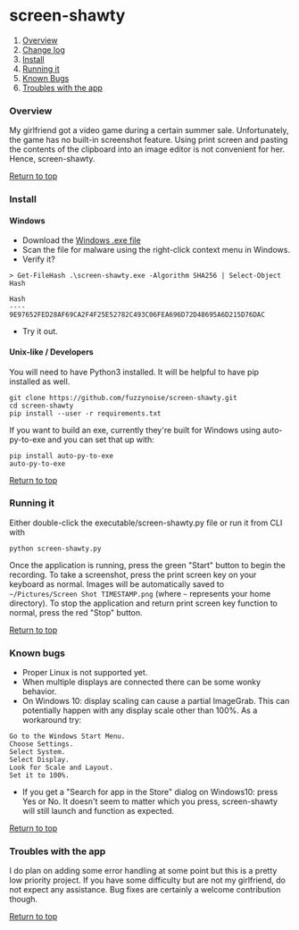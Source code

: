 # screen-shawty
 1. [Overview](#overview)
 2. [Change log](CHANGES.MD)
 3. [Install](#install)
 4. [Running it](#running-it)
 5. [Known Bugs](#known-bugs)
 6. [Troubles with the app](#troubles-with-the-app)
### Overview
My girlfriend got a video game during a certain summer sale. Unfortunately, the game has no built-in screenshot feature. Using print screen and pasting the contents of the clipboard into an image editor is not convenient for her. Hence, screen-shawty.

[Return to top](#screen-shawty)
### Install

#### Windows
  - Download the [Windows .exe file](https://github.com/fuzzynoise/screen-shawty/raw/master/screen-shawty.exe)
  - Scan the file for malware using the right-click context menu in Windows.
  - Verify it?
```
> Get-FileHash .\screen-shawty.exe -Algorithm SHA256 | Select-Object Hash

Hash
----
9E97652FED28AF69CA2F4F25E52782C493C06FEA696D72D48695A6D215D76DAC
```
  - Try it out.
#### Unix-like / Developers
You will need to have Python3 installed. It will be helpful to have pip installed as well.
```
git clone https://github.com/fuzzynoise/screen-shawty.git
cd screen-shawty
pip install --user -r requirements.txt
```
If you want to build an exe, currently they're built for Windows using auto-py-to-exe and you can set that up with:
```
pip install auto-py-to-exe
auto-py-to-exe
```
[Return to top](#screen-shawty)
### Running it
Either double-click the executable/screen-shawty.py file or run it from CLI with
```
python screen-shawty.py
```
Once the application is running, press the green "Start" button to begin the recording. To take a screenshot, press the print screen key on your keyboard as normal. Images will be automatically saved to `~/Pictures/Screen Shot TIMESTAMP.png` (where `~` represents your home directory). To stop the application and return print screen key function to normal, press the red "Stop" button.

[Return to top](#screen-shawty)
### Known bugs
  - Proper Linux is not supported yet.
  - When multiple displays are connected there can be some wonky behavior.
  - On Windows 10: display scaling can cause a partial ImageGrab. This can potentially happen with any display scale other than 100%. As a workaround try:
```
Go to the Windows Start Menu.
Choose Settings.
Select System.
Select Display.
Look for Scale and Layout.
Set it to 100%.
```
  - If you get a "Search for app in the Store" dialog on Windows10: press Yes or No. It doesn't seem to matter which you press, screen-shawty will still launch and function as expected.

[Return to top](#screen-shawty)
### Troubles with the app
I do plan on adding some error handling at some point but this is a pretty low priority project. If you have some difficulty but are not my girlfriend, do not expect any assistance. Bug fixes are certainly a welcome contribution though.

[Return to top](#screen-shawty)

